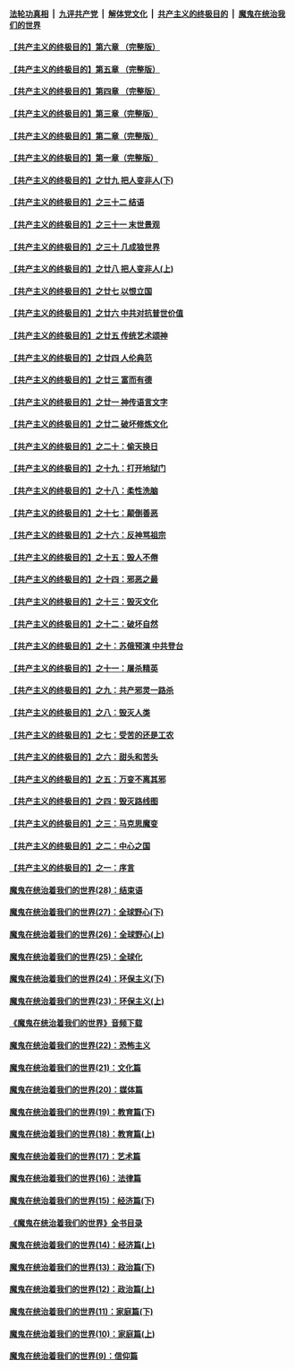 ####  [法轮功真相](../../../../basic/blob/master/README.md?t=05271901) &nbsp;|&nbsp; [九评共产党](../../../../9ping.md/blob/master/README.md?t=05271901) &nbsp;|&nbsp; [解体党文化](../../../../jtdwh.md/blob/master/README.md?t=05271901)  &nbsp;|&nbsp; [共产主义的终极目的](../../../../gczydzjmd.md/blob/master/README.md?t=05271901) &nbsp;|&nbsp; [魔鬼在统治我们的世界](../../../../mgztzwmdsj.md/blob/master/README.md?t=05271901) 

#### [【共产主义的终极目的】第六章 （完整版）](../pages/nsc422/n11428913.md?t=05271901) 

#### [【共产主义的终极目的】第五章 （完整版）](../pages/nsc422/n11428912.md?t=05271901) 

#### [【共产主义的终极目的】第四章 （完整版）](../pages/nsc422/n11428907.md?t=05271901) 

#### [【共产主义的终极目的】第三章（完整版）](../pages/nsc422/n11428848.md?t=05271901) 

#### [【共产主义的终极目的】第二章（完整版）](../pages/nsc422/n11428831.md?t=05271901) 

#### [【共产主义的终极目的】第一章（完整版）](../pages/nsc422/n11417651.md?t=05271901) 

#### [【共产主义的终极目的】之廿九 把人变非人(下)](../pages/nsc422/n11344140.md?t=05271901) 

#### [【共产主义的终极目的】之三十二 结语](../pages/nsc422/n11360535.md?t=05271901) 

#### [【共产主义的终极目的】之三十一 末世景观](../pages/nsc422/n11351129.md?t=05271901) 

#### [【共产主义的终极目的】之三十 几成狼世界](../pages/nsc422/n11348280.md?t=05271901) 

#### [【共产主义的终极目的】之廿八 把人变非人(上)](../pages/nsc422/n11340492.md?t=05271901) 

#### [【共产主义的终极目的】之廿七 以恨立国](../pages/nsc422/n11336944.md?t=05271901) 

#### [【共产主义的终极目的】之廿六 中共对抗普世价值](../pages/nsc422/n11324785.md?t=05271901) 

#### [【共产主义的终极目的】之廿五 传统艺术颂神](../pages/nsc422/n11296396.md?t=05271901) 

#### [【共产主义的终极目的】之廿四 人伦典范](../pages/nsc422/n11296397.md?t=05271901) 

#### [【共产主义的终极目的】之廿三 富而有德](../pages/nsc422/n11283598.md?t=05271901) 

#### [【共产主义的终极目的】之廿一 神传语言文字](../pages/nsc422/n11263265.md?t=05271901) 

#### [【共产主义的终极目的】之廿二 破坏修炼文化](../pages/nsc422/n11245728.md?t=05271901) 

#### [【共产主义的终极目的】之二十：偷天换日](../pages/nsc422/n11238846.md?t=05271901) 

#### [【共产主义的终极目的】之十九：打开地狱门](../pages/nsc422/n11206376.md?t=05271901) 

#### [【共产主义的终极目的】之十八：柔性洗脑](../pages/nsc422/n11199994.md?t=05271901) 

#### [【共产主义的终极目的】之十七：颠倒善恶](../pages/nsc422/n11179782.md?t=05271901) 

#### [【共产主义的终极目的】之十六：反神骂祖宗](../pages/nsc422/n11166798.md?t=05271901) 

#### [【共产主义的终极目的】之十五：毁人不倦](../pages/nsc422/n11166792.md?t=05271901) 

#### [【共产主义的终极目的】之十四：邪恶之最](../pages/nsc422/n11150249.md?t=05271901) 

#### [【共产主义的终极目的】之十三：毁灭文化](../pages/nsc422/n11135227.md?t=05271901) 

#### [【共产主义的终极目的】之十二：破坏自然](../pages/nsc422/n11135214.md?t=05271901) 

#### [【共产主义的终极目的】之十：苏俄预演 中共登台](../pages/nsc422/n11118424.md?t=05271901) 

#### [【共产主义的终极目的】之十一：屠杀精英](../pages/nsc422/n11118442.md?t=05271901) 

#### [【共产主义的终极目的】之九：共产邪灵一路杀](../pages/nsc422/n11114139.md?t=05271901) 

#### [【共产主义的终极目的】之八：毁灭人类](../pages/nsc422/n11108503.md?t=05271901) 

#### [【共产主义的终极目的】之七：受苦的还是工农](../pages/nsc422/n11101809.md?t=05271901) 

#### [【共产主义的终极目的】之六：甜头和苦头](../pages/nsc422/n11096971.md?t=05271901) 

#### [【共产主义的终极目的】之五：万变不离其邪](../pages/nsc422/n11091285.md?t=05271901) 

#### [【共产主义的终极目的】之四：毁灭路线图](../pages/nsc422/n11086284.md?t=05271901) 

#### [【共产主义的终极目的】之三：马克思魔变](../pages/nsc422/n11061941.md?t=05271901) 

#### [【共产主义的终极目的】之二：中心之国](../pages/nsc422/n11047728.md?t=05271901) 

#### [【共产主义的终极目的】之一：序言](../pages/nsc422/n11086077.md?t=05271901) 

#### [魔鬼在统治着我们的世界(28)：结束语](../pages/nsc422/n10936246.md?t=05271901) 

#### [魔鬼在统治着我们的世界(27)：全球野心(下)](../pages/nsc422/n10928319.md?t=05271901) 

#### [魔鬼在统治着我们的世界(26)：全球野心(上)](../pages/nsc422/n10900318.md?t=05271901) 

#### [魔鬼在统治着我们的世界(25)：全球化](../pages/nsc422/n10788205.md?t=05271901) 

#### [魔鬼在统治着我们的世界(24)：环保主义(下)](../pages/nsc422/n10695307.md?t=05271901) 

#### [魔鬼在统治着我们的世界(23)：环保主义(上)](../pages/nsc422/n10688613.md?t=05271901) 

#### [《魔鬼在统治着我们的世界》音频下载](../pages/nsc422/n10635553.md?t=05271901) 

#### [魔鬼在统治着我们的世界(22)：恐怖主义](../pages/nsc422/n10614727.md?t=05271901) 

#### [魔鬼在统治着我们的世界(21)：文化篇](../pages/nsc422/n10597706.md?t=05271901) 

#### [魔鬼在统治着我们的世界(20)：媒体篇](../pages/nsc422/n10586579.md?t=05271901) 

#### [魔鬼在统治着我们的世界(19)：教育篇(下)](../pages/nsc422/n10564808.md?t=05271901) 

#### [魔鬼在统治着我们的世界(18)：教育篇(上)](../pages/nsc422/n10526970.md?t=05271901) 

#### [魔鬼在统治着我们的世界(17)：艺术篇](../pages/nsc422/n10499093.md?t=05271901) 

#### [魔鬼在统治着我们的世界(16)：法律篇](../pages/nsc422/n10485969.md?t=05271901) 

#### [魔鬼在统治着我们的世界(15)：经济篇(下)](../pages/nsc422/n10469975.md?t=05271901) 

#### [《魔鬼在统治着我们的世界》全书目录](../pages/nsc422/n10464261.md?t=05271901) 

#### [魔鬼在统治着我们的世界(14)：经济篇(上)](../pages/nsc422/n10457370.md?t=05271901) 

#### [魔鬼在统治着我们的世界(13)：政治篇(下)](../pages/nsc422/n10448270.md?t=05271901) 

#### [魔鬼在统治着我们的世界(12)：政治篇(上)](../pages/nsc422/n10444576.md?t=05271901) 

#### [魔鬼在统治着我们的世界(11)：家庭篇(下)](../pages/nsc422/n10440961.md?t=05271901) 

#### [魔鬼在统治着我们的世界(10)：家庭篇(上)](../pages/nsc422/n10435448.md?t=05271901) 

#### [魔鬼在统治着我们的世界(9)：信仰篇](../pages/nsc422/n10432159.md?t=05271901) 

